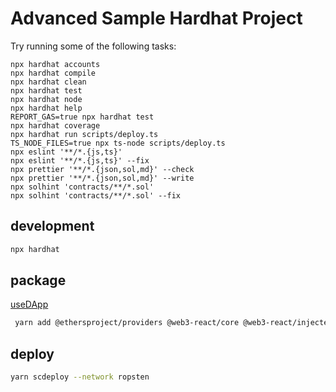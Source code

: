 # Advanced Sample Hardhat Project

Try running some of the following tasks:

```shell
npx hardhat accounts
npx hardhat compile
npx hardhat clean
npx hardhat test
npx hardhat node
npx hardhat help
REPORT_GAS=true npx hardhat test
npx hardhat coverage
npx hardhat run scripts/deploy.ts
TS_NODE_FILES=true npx ts-node scripts/deploy.ts
npx eslint '**/*.{js,ts}'
npx eslint '**/*.{js,ts}' --fix
npx prettier '**/*.{json,sol,md}' --check
npx prettier '**/*.{json,sol,md}' --write
npx solhint 'contracts/**/*.sol'
npx solhint 'contracts/**/*.sol' --fix
```

## development

```bash
npx hardhat

```

## package

[useDApp](https://usedapp.io/#about)

```bash
 yarn add @ethersproject/providers @web3-react/core @web3-react/injected-connector @web3-react/walletconnect-connector ethers web3
```

## deploy

```bash
yarn scdeploy --network ropsten
```
